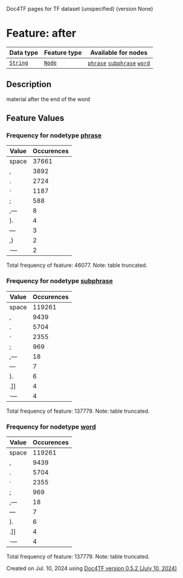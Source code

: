 Doc4TF pages for TF dataset (unspecified) (version None)
# Feature: after
Data type|Feature type|Available for nodes
---|---|---
[`String`](featuresbydatatype.md#string)|[`Node`](featuresbytype.md#node)| [`phrase`](featuresbynodetype.md#phrase)  [`subphrase`](featuresbynodetype.md#subphrase)  [`word`](featuresbynodetype.md#word) 
## Description
material after the end of the word
## Feature Values
### Frequency for nodetype [phrase](featuresbynodetype.md#phrase)
Value|Occurences
---|---
space|37661
, |3892
. |2724
· |1187
; |588
,— |8
). |4
— |3
,) |2
·— |2

Total frequency of feature: 46077. Note: table truncated.
 ### Frequency for nodetype [subphrase](featuresbynodetype.md#subphrase)
Value|Occurences
---|---
space|119261
, |9439
. |5704
· |2355
; |969
,— |18
— |7
). |6
.]] |4
·— |4

Total frequency of feature: 137779. Note: table truncated.
 ### Frequency for nodetype [word](featuresbynodetype.md#word)
Value|Occurences
---|---
space|119261
, |9439
. |5704
· |2355
; |969
,— |18
— |7
). |6
.]] |4
·— |4

Total frequency of feature: 137779. Note: table truncated.
  

Created on Jul. 10, 2024 using [Doc4TF version 0.5.2 (July 10, 2024)](https://github.com/tonyjurg/Doc4TF/blob/main/CreateFeatureDoc.ipynb) 